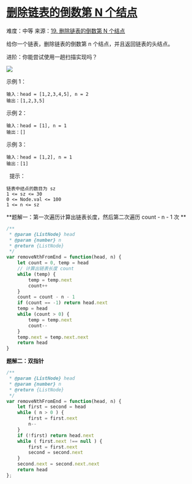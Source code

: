 # [删除链表的倒数第 N 个结点](https://github.com/Bulandent/js-leetcode-2021/issues/18)

难度：中等
来源：[19. 删除链表的倒数第 N 个结点](https://leetcode-cn.com/problems/remove-nth-node-from-end-of-list/)

给你一个链表，删除链表的倒数第 n 个结点，并且返回链表的头结点。

进阶：你能尝试使用一趟扫描实现吗？

![](https://assets.leetcode.com/uploads/2020/10/03/remove_ex1.jpg)

示例 1：

```
输入：head = [1,2,3,4,5], n = 2
输出：[1,2,3,5]
```

示例 2：

```
输入：head = [1], n = 1
输出：[]
```

示例 3：

```
输入：head = [1,2], n = 1
输出：[1]
```
 
提示：

```
链表中结点的数目为 sz
1 <= sz <= 30
0 <= Node.val <= 100
1 <= n <= sz
```

**题解一：第一次遍历计算出链表长度，然后第二次遍历 count - n - 1 次 **

```js
/**
 * @param {ListNode} head
 * @param {number} n
 * @return {ListNode}
 */
var removeNthFromEnd = function(head, n) {
    let count = 0, temp = head
    // 计算出链表长度 count
    while (temp) {
        temp = temp.next
        count++
    }
    count = count - n - 1
    if (count == -1) return head.next
    temp = head
    while (count > 0) {
        temp = temp.next
        count--
    }
    temp.next = temp.next.next
    return head
}
```

**题解二：双指针**

```js
/**
 * @param {ListNode} head
 * @param {number} n
 * @return {ListNode}
 */
var removeNthFromEnd = function(head, n) {
    let first = second = head
    while ( n > 0 ) {
        first = first.next
        n--
    }
    if (!first) return head.next
    while ( first.next !== null ) {
        first = first.next
        second = second.next
    }
    second.next = second.next.next
    return head
};
```